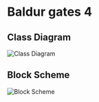 # Baldur gates 4

## Class Diagram
![Class Diagram](https://github.com/AndrzejKebab/Baldur-Gates-4/assets/73285275/3ad6c402-c0a0-4f4b-a593-abedb44faadc)
## Block Scheme
![Block Scheme](https://github.com/AndrzejKebab/Baldur-Gates-4/assets/73285275/50d28b87-8eb4-45f5-8f7a-920968377912)
